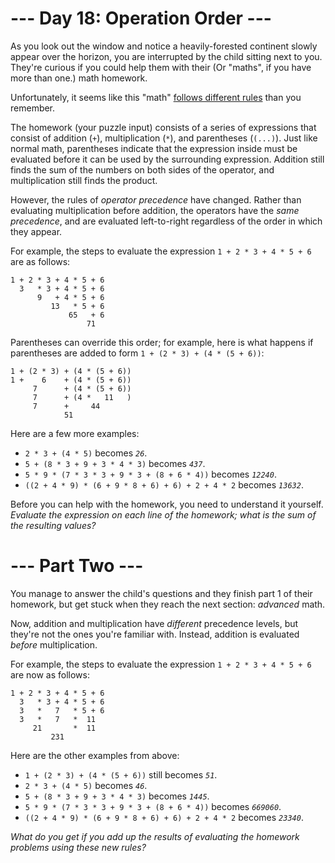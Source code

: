 ﻿# --- Day 18: Operation Order ---

As you look out the window and notice a heavily-forested continent slowly appear over the horizon, you are interrupted by the child sitting next to you. They're curious if you could help them with their (Or &quot;maths&quot;, if you have more than one.) math homework.

Unfortunately, it seems like this "math" [follows different rules](https://www.youtube.com/watch?v=3QtRK7Y2pPU&amp;t=15) than you remember.

The homework (your puzzle input) consists of a series of expressions that consist of addition (```+```), multiplication (```*```), and parentheses (```(...)```). Just like normal math, parentheses indicate that the expression inside must be evaluated before it can be used by the surrounding expression. Addition still finds the sum of the numbers on both sides of the operator, and multiplication still finds the product.

However, the rules of *operator precedence* have changed. Rather than evaluating multiplication before addition, the operators have the *same precedence*, and are evaluated left-to-right regardless of the order in which they appear.

For example, the steps to evaluate the expression ```1 + 2 * 3 + 4 * 5 + 6``` are as follows:


```
1 + 2 * 3 + 4 * 5 + 6
  3   * 3 + 4 * 5 + 6
      9   + 4 * 5 + 6
         13   * 5 + 6
             65   + 6
                 71
```


Parentheses can override this order; for example, here is what happens if parentheses are added to form ```1 + (2 * 3) + (4 * (5 + 6))```:


```
1 + (2 * 3) + (4 * (5 + 6))
1 +    6    + (4 * (5 + 6))
     7      + (4 * (5 + 6))
     7      + (4 *   11   )
     7      +     44
            51
```


Here are a few more examples:


* ```2 * 3 + (4 * 5)``` becomes *```26```*.
* ```5 + (8 * 3 + 9 + 3 * 4 * 3)``` becomes *```437```*.
* ```5 * 9 * (7 * 3 * 3 + 9 * 3 + (8 + 6 * 4))``` becomes *```12240```*.
* ```((2 + 4 * 9) * (6 + 9 * 8 + 6) + 6) + 2 + 4 * 2``` becomes *```13632```*.


Before you can help with the homework, you need to understand it yourself. *Evaluate the expression on each line of the homework; what is the sum of the resulting values?*

# --- Part Two ---

You manage to answer the child's questions and they finish part 1 of their homework, but get stuck when they reach the next section: *advanced* math.

Now, addition and multiplication have *different* precedence levels, but they're not the ones you're familiar with. Instead, addition is evaluated *before* multiplication.

For example, the steps to evaluate the expression ```1 + 2 * 3 + 4 * 5 + 6``` are now as follows:


```
1 + 2 * 3 + 4 * 5 + 6
  3   * 3 + 4 * 5 + 6
  3   *   7   * 5 + 6
  3   *   7   *  11
     21       *  11
         231
```


Here are the other examples from above:


* ```1 + (2 * 3) + (4 * (5 + 6))``` still becomes *```51```*.
* ```2 * 3 + (4 * 5)``` becomes *```46```*.
* ```5 + (8 * 3 + 9 + 3 * 4 * 3)``` becomes *```1445```*.
* ```5 * 9 * (7 * 3 * 3 + 9 * 3 + (8 + 6 * 4))``` becomes *```669060```*.
* ```((2 + 4 * 9) * (6 + 9 * 8 + 6) + 6) + 2 + 4 * 2``` becomes *```23340```*.


*What do you get if you add up the results of evaluating the homework problems using these new rules?*